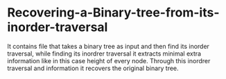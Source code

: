 # Recovering-a-Binary-tree-from-its-inorder-traversal
It contains file that takes a binary tree as input and then find its inorder traversal, while finding its inordrer traversal it extracts minimal extra information like in this case height of every node. Through this inordrer traversal and information it recovers the original binary tree.
